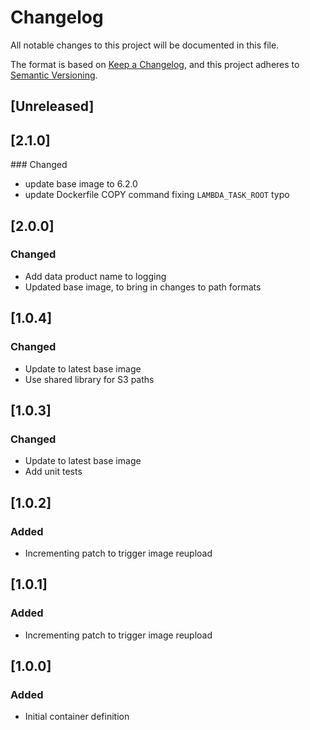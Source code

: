 <!-- markdownlint-disable MD003 -->

# Changelog

All notable changes to this project will be documented in this file.

The format is based on [Keep a Changelog](https://keepachangelog.com/en/1.0.0/),
and this project adheres to [Semantic Versioning](https://semver.org/spec/v2.0.0.html).

## [Unreleased]

## [2.1.0]

### Changed

- update base image to 6.2.0
- update Dockerfile COPY command fixing `LAMBDA_TASK_ROOT` typo

## [2.0.0]

### Changed

- Add data product name to logging
- Updated base image, to bring in changes to path formats

## [1.0.4]

### Changed

- Update to latest base image
- Use shared library for S3 paths

## [1.0.3]

### Changed

- Update to latest base image
- Add unit tests

## [1.0.2]

### Added

- Incrementing patch to trigger image reupload

## [1.0.1]

### Added

- Incrementing patch to trigger image reupload

## [1.0.0]

### Added

- Initial container definition
